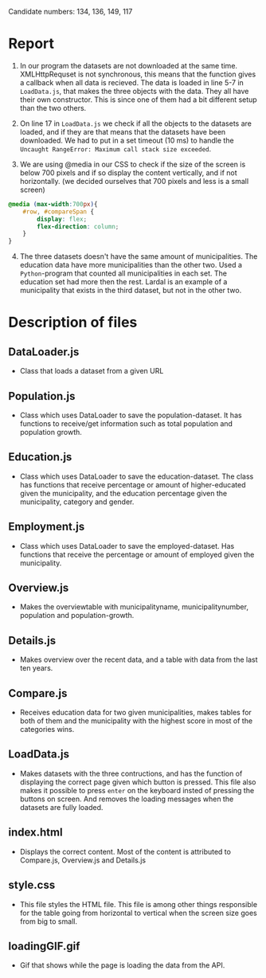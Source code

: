 Candidate numbers: 134, 136, 149, 117
# Report

1. In our program the datasets are not downloaded at the same time. XMLHttpRequset is not synchronous, this means that the function gives a callback when all data is recieved. The data is loaded in line 5-7 in `LoadData.js`, that makes the three objects with the data. They all have their own constructor. This is since one of them had a bit different setup than the two others.

2. On line 17 in `LoadData.js` we check if all the objects to the datasets are loaded, and if they are that means that the datasets have been downloaded. We had to put in a set timeout (10 ms) to handle the `Uncaught RangeError: Maximum call stack size exceeded`.

3. We are using @media in our CSS to check if the size of the screen is below 700 pixels and if so display the content vertically, and if not horizontally. (we decided ourselves that 700 pixels and less is a small screen)
```css
@media (max-width:700px){
    #row, #compareSpan {
        display: flex;
        flex-direction: column;
    }
}
```

4. The three datasets doesn't have the same amount of municipalities. The education data have more municipalities than the other two. Used a `Python`-program that counted all municipalities in each set. The education set had more then the rest. Lardal is an example of a municipality that exists in the third dataset, but not in the other two.

# Description of files

## DataLoader.js
*   Class that loads a dataset from a given URL

## Population.js
*   Class which uses DataLoader to save the population-dataset. It has functions to receive/get information such as total population and population growth. 

## Education.js
*   Class which uses DataLoader to save the education-dataset. The class has functions that receive percentage or amount of higher-educated given the municipality, and the education percentage given the municipality, category and gender. 

## Employment.js
*   Class which uses DataLoader to save the employed-dataset. Has functions that receive the percentage or amount of employed given the municipality.  

## Overview.js
*   Makes the overviewtable with municipalityname, municipalitynumber, population and population-growth.

## Details.js 
*   Makes overview over the recent data, and a table with data from the last ten years. 

## Compare.js
*   Receives education data for two given municipalities, makes tables for both of them and the municipality with the highest score in most of the categories wins.
    
## LoadData.js
*   Makes datasets with the three contructions, and has the function of displaying the correct page given which button is pressed. This file also makes it possible to press `enter` on the keyboard insted of pressing the buttons on screen. And removes the loading messages when the datasets are fully loaded.
    
## index.html
*   Displays the correct content. Most of the content is attributed to Compare.js, Overview.js and Details.js

## style.css
*   This file styles the HTML file. This file is among other things responsible for the table going from horizontal to vertical when the screen size goes from big to small.

## loadingGIF.gif
*   Gif that shows while the page is loading the data from the API.